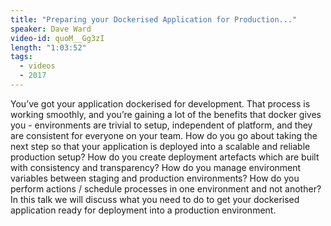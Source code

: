 ```yaml
---
title: "Preparing your Dockerised Application for Production..."
speaker: Dave Ward
video-id: quoM__Gg3zI
length: "1:03:52"
tags:
  - videos
  - 2017
---
```


You’ve got your application dockerised for development. That process is working smoothly, and you’re gaining a lot of the benefits that docker gives you - environments are trivial to setup, independent of platform, and they are consistent for everyone on your team. How do you go about taking the next step so that your application is deployed into a scalable and reliable production setup? How do you create deployment artefacts which are built with consistency and transparency? How do you manage environment variables between staging and production environments? How do you perform actions / schedule processes in one environment and not another? In this talk we will discuss what you need to do to get your dockerised application ready for deployment into a production environment.
